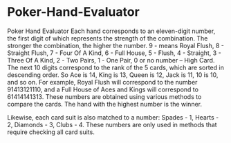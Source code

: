 # Poker-Hand-Evaluator
Poker Hand Evaluator
Each hand corresponds to an eleven-digit number, the first digit of which represents the strength of the combination. The stronger the combination, the higher the number. 9 - means Royal Flush, 8 - Straight Flush, 7 - Four Of A Kind, 6 - Full House, 5 - Flush, 4 - Straight, 3 - Three Of A Kind, 2 - Two Pairs, 1 - One Pair, 0 or no number – High Card. The next 10 digits correspond to the rank of the 5 cards, which are sorted in descending order. So Ace is 14, King is 13, Queen is 12, Jack is 11, 10 is 10, and so on. For example, Royal Flush will correspond to the number 91413121110, and a Full House of Aces and Kings will correspond to 61414141313. These numbers are obtained using various methods to compare the cards. The hand with the highest number is the winner.

Likewise, each card suit is also matched to a number: Spades - 1, Hearts - 2, Diamonds - 3, Clubs - 4. These numbers are only used in methods that require checking all card suits.
